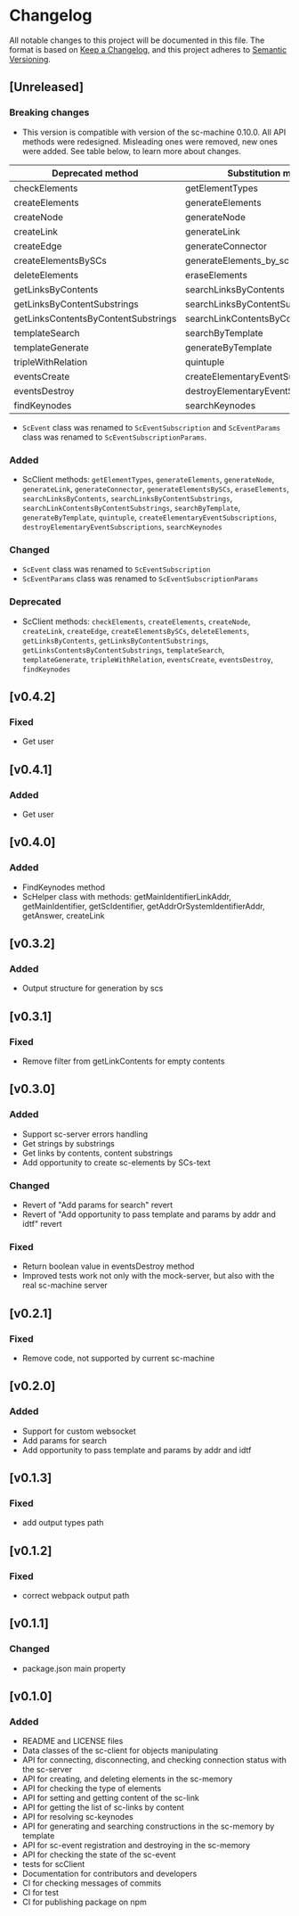 # Changelog

All notable changes to this project will be documented in this file.
The format is based on [Keep a Changelog](https://keepachangelog.com/en/1.0.0/),
and this project adheres to [Semantic Versioning](https://semver.org/spec/v2.0.0.html).

## [Unreleased]
### Breaking changes
- This version is compatible with version of the sc-machine 0.10.0. All API methods were redesigned. Misleading ones were removed, new ones were added. See table below, to learn more about changes.

| Deprecated method                      | Substitution method                       | 
|----------------------------------------|-------------------------------------------|
| checkElements                          | getElementTypes                           |
| createElements                         | generateElements                          |
| createNode                             | generateNode                              |
| createLink                             | generateLink                              |
| createEdge                             | generateConnector                         |
| createElementsBySCs                    | generateElements_by_scs                   | 
| deleteElements                         | eraseElements                             |
| getLinksByContents                     | searchLinksByContents                     |
| getLinksByContentSubstrings            | searchLinksByContentSubstrings            |
| getLinksContentsByContentSubstrings    | searchLinkContentsByContentSubstrings     |
| templateSearch                         | searchByTemplate                          |
| templateGenerate                       | generateByTemplate                        |
| tripleWithRelation                     | quintuple                                 |
| eventsCreate                           | createElementaryEventSubscriptions        |
| eventsDestroy                          | destroyElementaryEventSubscriptions       |
| findKeynodes                           | searchKeynodes                            |

- `ScEvent` class was renamed to `ScEventSubscription` and `ScEventParams` class was renamed to `ScEventSubscriptionParams`. 

### Added
- ScClient methods: `getElementTypes`, `generateElements`, `generateNode`, `generateLink`, `generateConnector`, `generateElementsBySCs`, `eraseElements`, `searchLinksByContents`, `searchLinksByContentSubstrings`, `searchLinkContentsByContentSubstrings`, `searchByTemplate`, `generateByTemplate`, `quintuple`, `createElementaryEventSubscriptions`, `destroyElementaryEventSubscriptions`, `searchKeynodes`

### Changed
- `ScEvent` class was renamed to `ScEventSubscription`
- `ScEventParams` class was renamed to `ScEventSubscriptionParams`

### Deprecated
- ScClient methods: `checkElements`, `createElements`, `createNode`, `createLink`, `createEdge`, `createElementsBySCs`, `deleteElements`, `getLinksByContents`, `getLinksByContentSubstrings`, `getLinksContentsByContentSubstrings`, `templateSearch`, `templateGenerate`, `tripleWithRelation`, `eventsCreate`, `eventsDestroy`, `findKeynodes`

## [v0.4.2]
### Fixed

- Get user

## [v0.4.1]
### Added

- Get user

## [v0.4.0]
### Added

- FindKeynodes method
- ScHelper class with methods: getMainIdentifierLinkAddr, getMainIdentifier, getScIdentifier, getAddrOrSystemIdentifierAddr, getAnswer, createLink

## [v0.3.2]
### Added

- Output structure for generation by scs

## [v0.3.1]
### Fixed

- Remove filter from getLinkContents for empty contents

## [v0.3.0]
### Added

- Support sc-server errors handling
- Get strings by substrings
- Get links by contents, content substrings
- Add opportunity to create sc-elements by SCs-text

### Changed

- Revert of "Add params for search" revert
- Revert of "Add opportunity to pass template and params by addr and idtf" revert

### Fixed

- Return boolean value in eventsDestroy method
- Improved tests work not only with the mock-server, but also with the real sc-machine server

## [v0.2.1]

### Fixed

- Remove code, not supported by current sc-machine

## [v0.2.0]

### Added

- Support for custom websocket
- Add params for search
- Add opportunity to pass template and params by addr and idtf

## [v0.1.3]

### Fixed

- add output types path

## [v0.1.2]

### Fixed

- correct webpack output path

## [v0.1.1]

### Changed

- package.json main property

## [v0.1.0]

### Added

- README and LICENSE files
- Data classes of the sc-client for objects manipulating
- API for connecting, disconnecting, and checking connection status with the sc-server
- API for creating, and deleting elements in the sc-memory
- API for checking the type of elements
- API for setting and getting content of the sc-link
- API for getting the list of sc-links by content
- API for resolving sc-keynodes
- API for generating and searching constructions in the sc-memory by template
- API for sc-event registration and destroying in the sc-memory
- API for checking the state of the sc-event
- tests for scClient
- Documentation for contributors and developers
- CI for checking messages of commits
- CI for test
- CI for publishing package on npm
